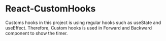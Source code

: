# React-CustomHooks
Customs hooks in this project is using regular hooks such as useState and useEffect. Therefore, Custom hooks is used in Forward and Backward component to show the timer.
